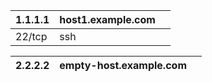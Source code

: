 | 1.1.1.1   | host1.example.com   |    |
|:----------|:--------------------|:---|
| 22/tcp    | ssh                 |    |


| 2.2.2.2   | empty-host.example.com   |    |
|-----------|--------------------------|----|